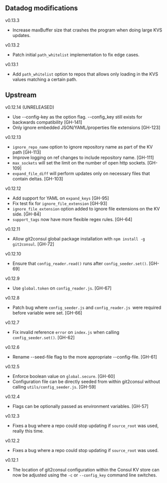 ## Datadog modifications

v0.13.3
* Increase maxBuffer size that crashes the program when doing large KVS updates.

v0.13.2
* Patch initial `path_whitelist` implementation to fix edge cases.

v0.13.1
* Add `path_whitelist` option to repos that allows only loading in the KVS values matching a certain path.

## Upstream

v0.12.14 (UNRELEASED)
* Use --config-key as the option flag. --config_key still exists for backwards compatibility [GH-141]
* Only ignore embedded JSON/YAML/properties file extensions [GH-123]

v0.12.13
* `ignore_repo_name` option to ignore repository name as part of the KV path [GH-113]
* Improve logging on ref changes to include repository name. [GH-111]
* `max_sockets` will set the limit on the number of open http sockets. [GH-109]
* `expand_file_diff` will perform updates only on necessary files that contain deltas. [GH-103]

v0.12.12
* Add support for YAML on `expand_keys` [GH-95]
* Fix test fix for `ignore_file_extension` [GH-93]
*  `ignore_file_extension` option added to ignore file extensions on the KV side. [GH-84]
* `support_tags` now have more flexible regex rules. [GH-64]

v0.12.11

* Allow git2consul global package installation with `npm install -g git2consul`. [GH-72]

v0.12.10

* Ensure that `config_reader.read()` runs after `config_seeder.set()`. [GH-69]

v0.12.9

* Use `global.token` on `config_reader.js`. [GH-67]

v0.12.8

* Patch bug where `config_seeder.js` and `config_reader.js `were required before variable were set. [GH-66]

v0.12.7

* Fix invalid reference `error` on `index.js` when calling `config_seeder.set()`. [GH-62]

v0.12.6

* Rename --seed-file flag to the more appropriate --config-file. [GH-61]

v0.12.5

* Enforce boolean value on `global.secure`. [GH-60]
* Configuration file can be directly seeded from within git2consul without calling `utils/config_seeder.js`. [GH-59]

v0.12.4

* Flags can be optionally passed as environment variables. [GH-57]

v0.12.3

* Fixes a bug where a repo could stop updating if `source_root` was used, really this time.

v0.12.2

* Fixes a bug where a repo could stop updating if `source_root` was used.

v0.12.1

* The location of git2consul configuration within the Consul KV store can now be adjusted using the `-c` or `--config_key` command line switches.
